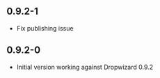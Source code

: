 0.9.2-1
-------
* Fix publishing issue

0.9.2-0
-------
* Initial version working against Dropwizard 0.9.2
